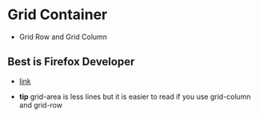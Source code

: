 # Grid Container
* Grid Row and Grid Column

## Best is Firefox Developer
* [link](https://www.mozilla.org/en-US/firefox/developer/)

* **tip** grid-area is less lines but it is easier to read if you use grid-column and grid-row
